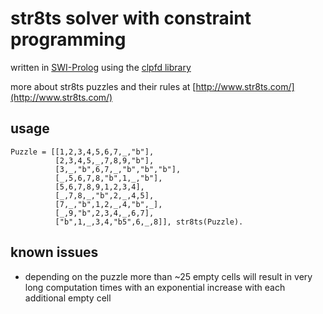 str8ts solver with constraint programming
======
written in [SWI-Prolog](http://www.swi-prolog.org/) using the [clpfd library](http://www.swi-prolog.org/man/clpfd.html)

more about str8ts puzzles and their rules at [http://www.str8ts.com/](http://www.str8ts.com/)

usage
-----
	Puzzle = [[1,2,3,4,5,6,7,_,"b"],
	          [2,3,4,5,_,7,8,9,"b"],
	          [3,_,"b",6,7,_,"b","b","b"],
	          [_,5,6,7,8,"b",1,_,"b"],
	          [5,6,7,8,9,1,2,3,4],
	          [_,7,8,_,"b",2,_,4,5],
	          [7,_,"b",1,2,_,4,"b",_],
	          [_,9,"b",2,3,4,_,6,7],
	          ["b",1,_,3,4,"b5",6,_,8]], str8ts(Puzzle).


known issues
--------
- depending on the puzzle more than ~25 empty cells will result in very long computation times with an exponential increase with each additional empty cell
